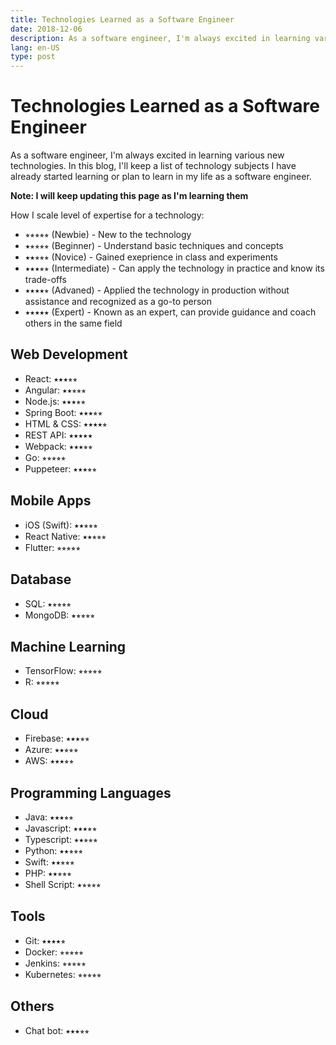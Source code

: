 ```yaml
---
title: Technologies Learned as a Software Engineer
date: 2018-12-06
description: As a software engineer, I'm always excited in learning various new technologies. In this blog, I'll keep a list of technology subjects I have already started learning or plan to learn in my life as a software engineer.
lang: en-US
type: post
---
```


# Technologies Learned as a Software Engineer

As a software engineer, I'm always excited in learning various new technologies. In this blog, I'll keep a list of technology subjects I have already started learning or plan to learn in my life as a software engineer.

**Note: I will keep updating this page as I'm learning them**

How I scale level of expertise for a technology:

- ⭒⭒⭒⭒⭒ (Newbie) - New to the technology
- ⭑⭒⭒⭒⭒ (Beginner) - Understand basic techniques and concepts
- ⭑⭑⭒⭒⭒ (Novice) - Gained exeprience in class and experiments
- ⭑⭑⭑⭒⭒ (Intermediate) - Can apply the technology in practice and know its trade-offs
- ⭑⭑⭑⭑⭒ (Advaned) - Applied the technology in production without assistance and recognized as a go-to person
- ⭑⭑⭑⭑⭑ (Expert) - Known as an expert, can provide guidance and coach others in the same field

## Web Development

- React: ⭑⭑⭑⭒⭒
- Angular: ⭑⭑⭒⭒⭒
- Node.js: ⭑⭑⭑⭒⭒
- Spring Boot: ⭑⭑⭑⭒⭒
- HTML & CSS: ⭑⭑⭑⭑⭒
- REST API: ⭑⭑⭑⭑⭑
- Webpack: ⭑⭑⭑⭒⭒
- Go: ⭒⭒⭒⭒⭒
- Puppeteer: ⭑⭑⭑⭒⭒

## Mobile Apps

- iOS (Swift): ⭑⭑⭒⭒⭒
- React Native: ⭑⭑⭒⭒⭒
- Flutter: ⭒⭒⭒⭒⭒

## Database

- SQL: ⭑⭒⭒⭒⭒
- MongoDB: ⭑⭒⭒⭒⭒

## Machine Learning

- TensorFlow: ⭒⭒⭒⭒⭒
- R: ⭒⭒⭒⭒⭒

## Cloud

- Firebase: ⭑⭑⭑⭒⭒
- Azure: ⭑⭑⭒⭒⭒
- AWS: ⭑⭑⭑⭒⭒

## Programming Languages

- Java: ⭑⭑⭑⭒⭒
- Javascript: ⭑⭑⭑⭒⭒
- Typescript: ⭑⭑⭒⭒⭒
- Python: ⭑⭑⭒⭒⭒
- Swift: ⭑⭑⭒⭒⭒
- PHP: ⭑⭑⭒⭒⭒
- Shell Script: ⭑⭒⭒⭒⭒

## Tools

- Git: ⭑⭑⭑⭑⭒
- Docker: ⭒⭒⭒⭒⭒
- Jenkins: ⭒⭒⭒⭒⭒
- Kubernetes: ⭒⭒⭒⭒⭒

## Others

- Chat bot: ⭑⭑⭑⭒⭒